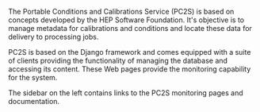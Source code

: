 The Portable Conditions and Calibrations Service (PC2S) is based
on concepts developed by the HEP Software Foundation. It's objective
is to manage metadata for calibrations and conditions and locate
these data for delivery to processing jobs.

PC2S is based on the Django framework and comes equipped with a suite
of clients providing the functionality of managing the database and
accessing its content. These Web pages provide the monitoring capability
for the system.

The sidebar on the left contains links to the PC2S monitoring pages
and documentation.